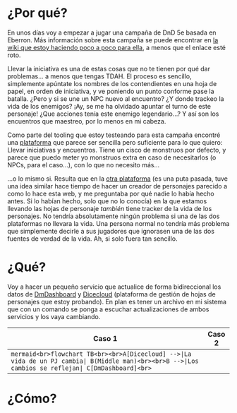 # ¿Por qué?

En unos días voy a empezar a jugar una campaña de DnD 5e basada en Eberron. Más información sobre esta campaña se puede encontrar en [la wiki que estoy haciendo poco a poco para ella](https://raul.zip/eberron/), a menos que el enlace esté roto.

Llevar la iniciativa es una de estas cosas que no te tienen por qué dar problemas... a menos que tengas TDAH. El proceso es sencillo, simplemente apúntate los nombres de los contendientes en una hoja de papel, en orden de iniciativa, y ve poniendo un punto conforme pase la batalla. ¿Pero y si se une un NPC nuevo al encuentro? ¿Y donde trackeo la vida de los enemigos? ¡Ay, se me ha olvidado apuntar el turno de este personaje! ¿Que acciones tenía este enemigo legendario...? Y así son los encuentros que maestreo, por lo menos en mi cabeza.

Como parte del tooling que estoy testeando para esta campaña encontré una [plataforma](https://dmdashboard.nl) que parece ser sencilla pero suficiente para lo que quiero: Llevar iniciativas y encuentros. Tiene un cisco de monstruos por defecto, y parece que puedo meter yo monstruos extra en caso de necesitarlos (o NPCs, para el caso...), con lo que no necesito más...

...o lo mismo si. Resulta que en la [otra plataforma](https://dicecloud.com/) (es una puta pasada, tuve una idea similar hace tiempo de hacer un creador de personajes parecido a como lo hace esta web, y me preguntaba por qué nadie lo había hecho antes. Si lo habían hecho, solo que no lo conocía) en la que estamos llevando las hojas de personaje *también* tiene tracker de la vida de los personajes. No tendría absolutamente ningún problema si una de las dos plataformas no llevara la vida. Una persona normal no tendría más problema que simplemente decirle a sus jugadores que ignorasen una de las dos fuentes de verdad de la vida. Ah, si solo fuera tan sencillo.
# ¿Qué?

Voy a hacer un pequeño servicio que actualice de forma bidireccional los datos de [DmDashboard](https://dmdashboard.nl/) y [Dicecloud](https://dicecloud.com/) (plataforma de gestión de hojas de personajes que estoy probando). En plan es tener un archivo en mi sistema que con un comando se ponga a escuchar actualizaciones de ambos servicios y los vaya cambiando.

| Caso 1                                                                                                                                                    | Caso 2 |
| --------------------------------------------------------------------------------------------------------------------------------------------------------- | ------ |
| ```mermaid<br>flowchart TB<br><br>A[Dicecloud] -->\|La vida de un PJ cambia\| B(Middle man)<br><br>B -->\|Los cambios se reflejan\| C[DmDashboard]<br>``` |        |

# ¿Cómo?

